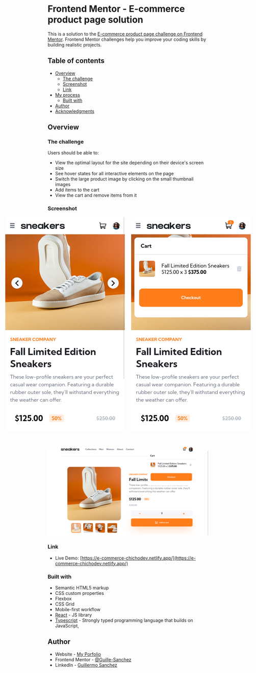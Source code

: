 # Frontend Mentor - E-commerce product page solution

This is a solution to the [E-commerce product page challenge on Frontend Mentor](https://www.frontendmentor.io/challenges/ecommerce-product-page-UPsZ9MJp6). Frontend Mentor challenges help you improve your coding skills by building realistic projects.

## Table of contents

- [Overview](#overview)
  - [The challenge](#the-challenge)
  - [Screenshot](#screenshot)
  - [Link](#links)
- [My process](#my-process)
  - [Built with](#built-with)
- [Author](#author)
- [Acknowledgments](#acknowledgments)


## Overview

### The challenge

Users should be able to:

- View the optimal layout for the site depending on their device's screen size
- See hover states for all interactive elements on the page
- Switch the large product image by clicking on the small thumbnail images
- Add items to the cart
- View the cart and remove items from it

### Screenshot
<div>
  <div style='display: flex; justify-content: center; width: 100%; gap: 20px;'>
    <img src='./screenshots/mobile1.png'/>
    <img src='./screenshots/mobile2.png'/>
  </div>

  <div style='display: flex;; flex-direction: column; justify-content: center; width: 100%; gap: 20px; padding-top: 50px'>
    <img src='./screenshots/desktop2.png'/>
  </div>
</div>

### Link

- Live Demo: [https://e-commerce-chichodev.netlify.app/](https://e-commerce-chichodev.netlify.app/)

### Built with

- Semantic HTML5 markup
- CSS custom properties
- Flexbox
- CSS Grid
- Mobile-first workflow
- [React](https://reactjs.org/) - JS library
- [Typescript](https://www.typescriptlang.org/) - Strongly typed programming language that builds on JavaScript,


## Author

- Website - [My Porfolio](https://guillermo-portfolio.netlify.app/)
- Frontend Mentor - [@Guille-Sanchez](https://www.frontendmentor.io/profile/Guille-Sanchez)
- LinkedIn - [Guillermo Sanchez](https://www.linkedin.com/in/guillermo-sanchez-52a616268)
